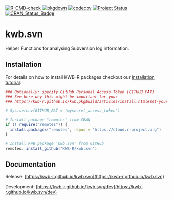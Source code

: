 [![R-CMD-check](https://github.com/KWB-R/kwb.svn/workflows/R-CMD-check/badge.svg)](https://github.com/KWB-R/kwb.svn/actions?query=workflow%3AR-CMD-check)
[![pkgdown](https://github.com/KWB-R/kwb.svn/workflows/pkgdown/badge.svg)](https://github.com/KWB-R/kwb.svn/actions?query=workflow%3Apkgdown)
[![codecov](https://codecov.io/github/KWB-R/kwb.svn/branch/main/graphs/badge.svg)](https://codecov.io/github/KWB-R/kwb.svn)
[![Project Status](https://img.shields.io/badge/lifecycle-experimental-orange.svg)](https://www.tidyverse.org/lifecycle/#experimental)
[![CRAN_Status_Badge](https://www.r-pkg.org/badges/version/kwb.svn)]()

# kwb.svn

Helper Functions for analysing Subversion log
information.

## Installation

For details on how to install KWB-R packages checkout our [installation tutorial](https://kwb-r.github.io/kwb.pkgbuild/articles/install.html).

```r
### Optionally: specify GitHub Personal Access Token (GITHUB_PAT)
### See here why this might be important for you:
### https://kwb-r.github.io/kwb.pkgbuild/articles/install.html#set-your-github_pat

# Sys.setenv(GITHUB_PAT = "mysecret_access_token")

# Install package "remotes" from CRAN
if (! require("remotes")) {
  install.packages("remotes", repos = "https://cloud.r-project.org")
}

# Install KWB package 'kwb.svn' from GitHub
remotes::install_github("KWB-R/kwb.svn")
```

## Documentation

Release: [https://kwb-r.github.io/kwb.svn](https://kwb-r.github.io/kwb.svn)

Development: [https://kwb-r.github.io/kwb.svn/dev](https://kwb-r.github.io/kwb.svn/dev)
